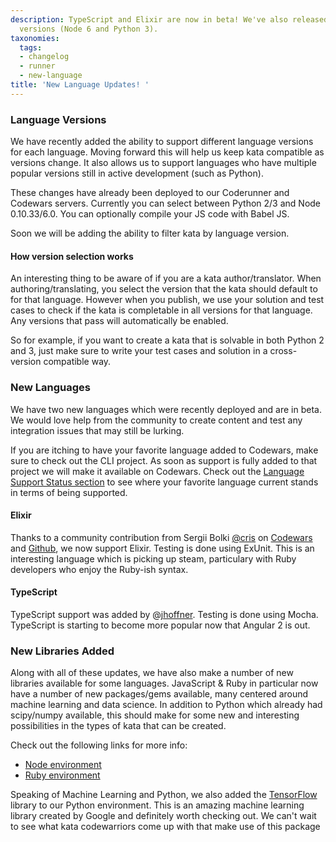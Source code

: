 ```yaml
---
description: TypeScript and Elixir are now in beta! We've also released new language
  versions (Node 6 and Python 3).
taxonomies:
  tags:
  - changelog
  - runner
  - new-language
title: 'New Language Updates! '
---
```


### Language Versions

We have recently added the ability to support different language versions for each language. Moving forward this will help us keep kata compatible as versions change. It also allows us to support languages who have multiple popular versions still in active development (such as Python).

These changes have already been deployed to our Coderunner and Codewars servers. Currently you can select between Python 2/3 and Node 0.10.33/6.0. You can optionally compile your JS code with Babel JS. 

Soon we will be adding the ability to filter kata by language version. 

#### How version selection works

An interesting thing to be aware of if you are a kata author/translator. When authoring/translating, you select the version that the kata should default to for that language. However when you publish, we use your solution and test cases to check if the kata is completable in all versions for that language. Any versions that pass will automatically be enabled. 

So for example, if you want to create a kata that is solvable in both Python 2 and 3, just make sure to write your test cases and solution in a cross-version compatible way. 

### New Languages

We have two new languages which were recently deployed and are in beta. We would love help from the community to create content and test any integration issues that may still be lurking.

If you are itching to have your favorite language added to Codewars, make sure to check out the CLI project. As soon as support is fully added to that project we will make it available on Codewars. Check out the [Language Support Status section](https://github.com/Codewars/codewars-runner-cli#user-content-language-support-status) to see where your favorite language current stands in terms of being supported.

#### Elixir

Thanks to a community contribution from Sergii Bolki [@cris](http://www.codewars.com/users/cris) on [Codewars](http://www.codewars.com/users/cris) and [Github](https://github.com/cris), we now support Elixir. Testing is done using ExUnit. This is an interesting language which is picking up steam, particulary with Ruby developers who enjoy the Ruby-ish syntax.

#### TypeScript

TypeScript support was added by @[jhoffner](https://github.com/jhoffner). Testing is done using Mocha. TypeScript is starting to become more popular now that Angular 2 is out. 

### New Libraries Added

Along with all of these updates, we have also make a number of new libraries available for some languages. JavaScript & Ruby in particular now have a number of new packages/gems available, many centered around machine learning and data science. In addition to Python which already had scipy/numpy available, this should make for some new and interesting possibilities in the types of kata that can be created. 

Check out the following links for more info:

- [Node environment](https://github.com/Codewars/codewars-runner-cli/wiki/Node-Environment-(JS,-CoffeeScript,-TypeScript))
- [Ruby environment](https://github.com/Codewars/codewars-runner-cli/wiki/Ruby-Environment)

Speaking of Machine Learning and Python, we also added the [TensorFlow](https://www.tensorflow.org/) library to our Python environment. This is an amazing machine learning library created by Google and definitely worth checking out. We can't wait to see what kata codewarriors come up with that make use of this package
